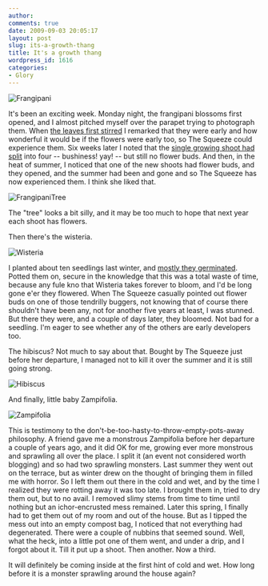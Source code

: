```yaml
---
author:
comments: true
date: 2009-09-03 20:05:17
layout: post
slug: its-a-growth-thang
title: It's a growth thang
wordpress_id: 1616
categories:
- Glory
---
```


![Frangipani](/uploads/2009/09/Frangipani.jpg)

It's been an exciting week. Monday night, the frangipani blossoms first opened, and I almost pitched myself over the parapet trying to photograph them. When [the leaves first stirred](http://jeremycherfas.net/2009/04/12/on-the-terrace/) I remarked that they were early and how wonderful it would be if the flowers were early too, so The Squeeze could experience them. Six weeks later I noted that the [single growing shoot had split](http://jeremycherfas.net/2009/06/22/exciting-frangipani-news/) into four -- bushiness! yay! -- but still no flower buds. And then, in the heat of summer, I noticed that one of the new shoots had flower buds, and they opened, and the summer had been and gone and so The Squeeze has now experienced them. I think she liked that.

![FrangipaniTree](/uploads/2009/09/FrangipaniTree.jpg)

The "tree" looks a bit silly, and it may be too much to hope that next year each shoot has flowers.

Then there's the wisteria.

![Wisteria](/uploads/2009/09/Wisteria.jpg)

I planted about ten seedlings last winter, and [mostly they germinated](http://jeremycherfas.net/2008/04/22/stormy-weather/). Potted them on, secure in the knowledge that this was a total waste of time, because any fule kno that Wisteria takes forever to bloom, and I'd be long gone e'er they flowered. When The Squeeze casually pointed out flower buds on one of those tendrilly buggers, not knowing that of course there shouldn't have been any, not for another five years at least, I was stunned. But there they were, and a couple of days later, they bloomed. Not bad for a seedling. I'm eager to see whether any of the others are early developers too.

The hibiscus? Not much to say about that. Bought by The Squeeze just before her departure, I managed not to kill it over the summer and it is still going strong.

![Hibiscus](/uploads/2009/09/Hibiscus.jpg)

And finally, little baby Zampifolia.

![Zampifolia](/uploads/2009/09/Zampifolia.jpg)

This is testimony to the don't-be-too-hasty-to-throw-empty-pots-away philosophy. A friend gave me a monstrous Zampifolia before her departure a couple of years ago, and it did OK for me, growing ever more monstrous and sprawling all over the place. I split it (an event not considered worth blogging) and so had two sprawling monsters. Last summer they went out on the terrace, but as winter drew on the thought of bringing them in filled me with horror. So I left them out there in the cold and wet, and by the time I realized they were rotting away it was too late. I brought them in, tried to dry them out, but to no avail. I removed slimy stems from time to time until nothing but an ichor-encrusted mess remained. Later this spring, I finally had to get them out of my room and out of the house. But as I tipped the mess out into an empty compost bag, I noticed that not everything had degenerated. There were a couple of nubbins that seemed sound. Well, what the heck, into a little pot one of them went, and under a drip, and I forgot about it. Till it put up a shoot. Then another. Now a third.

It will definitely be coming inside at the first hint of cold and wet. How long before it is a monster sprawling around the house again?



